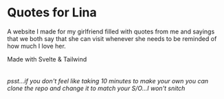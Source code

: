 # Quotes for Lina

A website I made for my girlfriend filled with quotes from me and sayings that we both say that she can visit whenever she needs to be reminded of how much I love her.

Made with Svelte & Tailwind
\
\
\
*psst...if you don't feel like taking 10 minutes to make your own you can clone the repo and change it to match your S/O...I won't snitch*